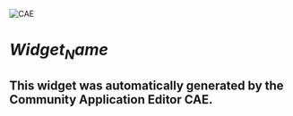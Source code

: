 ![CAE](https://github.com/$Organization_Name$/$Repository_Name$/blob/gh-pages/img/logo.png)  

$Widget_Name$
===================


This widget was automatically generated by the Community Application Editor CAE.  
---------------
